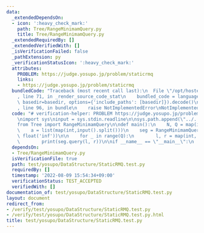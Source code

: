 ```yaml
---
data:
  _extendedDependsOn:
  - icon: ':heavy_check_mark:'
    path: Tree/RangeMinimamQuery.py
    title: Tree/RangeMinimamQuery.py
  _extendedRequiredBy: []
  _extendedVerifiedWith: []
  _isVerificationFailed: false
  _pathExtension: py
  _verificationStatusIcon: ':heavy_check_mark:'
  attributes:
    PROBLEM: https://judge.yosupo.jp/problem/staticrmq
    links:
    - https://judge.yosupo.jp/problem/staticrmq
  bundledCode: "Traceback (most recent call last):\n  File \"/opt/hostedtoolcache/Python/3.10.6/x64/lib/python3.10/site-packages/onlinejudge_verify/documentation/build.py\"\
    , line 71, in _render_source_code_stat\n    bundled_code = language.bundle(stat.path,\
    \ basedir=basedir, options={'include_paths': [basedir]}).decode()\n  File \"/opt/hostedtoolcache/Python/3.10.6/x64/lib/python3.10/site-packages/onlinejudge_verify/languages/python.py\"\
    , line 96, in bundle\n    raise NotImplementedError\nNotImplementedError\n"
  code: "# verification-helper: PROBLEM https://judge.yosupo.jp/problem/staticrmq\n\
    \nimport sys\ninput = sys.stdin.readline\n\nsys.path.append(\"../../../\")\n\n\
    from Tree import RangeMinimamQuery\n\ndef main():\n    N, Q = map(int,input().split())\n\
    \    a = list(map(int,input().split()))\n    seg = RangeMinimamQuery.SegTree(a,\
    \ float('inf'))\n\n    for _ in range(Q):\n        l, r = map(int, input().split())\n\
    \        print(seg.query(l, r))\n\nif __name__ == \"__main__\":\n    main()"
  dependsOn:
  - Tree/RangeMinimamQuery.py
  isVerificationFile: true
  path: test/yosupo/DataStructure/StaticRMQ.test.py
  requiredBy: []
  timestamp: '2022-08-09 15:54:34+09:00'
  verificationStatus: TEST_ACCEPTED
  verifiedWith: []
documentation_of: test/yosupo/DataStructure/StaticRMQ.test.py
layout: document
redirect_from:
- /verify/test/yosupo/DataStructure/StaticRMQ.test.py
- /verify/test/yosupo/DataStructure/StaticRMQ.test.py.html
title: test/yosupo/DataStructure/StaticRMQ.test.py
---
```

